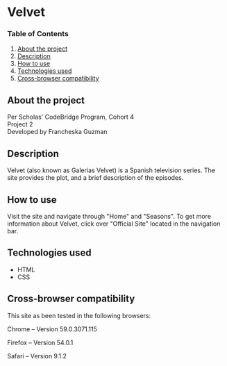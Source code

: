 # Velvet

### Table of Contents

1. [About the project](#about)
2. [Description](#description)
3. [How to use](#instructions)
4. [Technologies used](#technologies)
5. [Cross-browser compatibility](#compatibility)

## <a id="about">About the project</a>

Per Scholas' CodeBridge Program, Cohort 4 <br />
Project 2 <br />
Developed by Francheska Guzman

## <a id="description">Description</a>

Velvet (also known as Galerías Velvet) is a Spanish television series. The site provides the plot, and a brief description of the episodes.

## <a id="instructions">How to use</a>

Visit the site and navigate through "Home" and "Seasons". To get more information about Velvet, click over "Official Site" located in the navigation bar.

## <a id="technologies">Technologies used</a>

* HTML
* CSS

## <a id="compatibility">Cross-browser compatibility</a>

This site as been tested in the following browsers:

Chrome – Version 59.0.3071.115 

Firefox – Version 54.0.1

Safari – Version 9.1.2